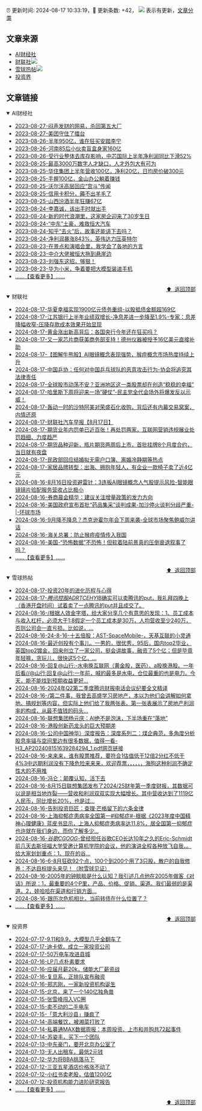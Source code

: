 ##

:alarm_clock: 更新时间: 2024-08-17 10:33:19，:rocket: 更新条数: +42， ![](/assets/dot.png) 表示有更新，[文章分类](/TAGS.md)

## 文章来源

- [AI财经社](#ai财经社)  
- [财联社](#财联社)![](/assets/dot.png)   
- [雪球热帖](#雪球热帖)![](/assets/dot.png)   
- [投资界](#投资界)  

## 文章链接

<details open>
<summary id="ai财经社">
 AI财经社
</summary>


- [2023-08-27-闷声发财的网易，杀回第五大厂](https://www.aicaijing.com.cn/article/18610)  
- [2023-08-27-美团守住了擂台](https://www.aicaijing.com.cn/article/18611)  
- [2023-08-26-半年950亿，谁在狂买安踏李宁](https://www.aicaijing.com.cn/article/18607)  
- [2023-08-26-河南85后小伙卖盲盒身家160亿](https://www.aicaijing.com.cn/article/18608)  
- [2023-08-26-受行业整体去库存影响，中芯国际上半年净利润同比下滑52%](https://www.aicaijing.com.cn/article/18609)  
- [2023-08-25-最高3000万数字人才缺口，人才外包大有可为](https://www.aicaijing.com.cn/article/18601)  
- [2023-08-25-华住集团上半年营收100亿，净利20亿，日均房价破300元](https://www.aicaijing.com.cn/article/18602)  
- [2023-08-25-手握100亿，金山办公躺着赚钱](https://www.aicaijing.com.cn/article/18603)  
- [2023-08-25-沃尔沃高层回应“宫斗”传闻](https://www.aicaijing.com.cn/article/18604)  
- [2023-08-25-信用卡积分，薅不出羊毛了](https://www.aicaijing.com.cn/article/18605)  
- [2023-08-25-山西汾酒半年狂赚67亿](https://www.aicaijing.com.cn/article/18606)  
- [2023-08-24-李嘉诚，该出手时就出手](https://www.aicaijing.com.cn/article/18596)  
- [2023-08-24-新的时代浪潮里，这家房企迎来了30岁生日](https://www.aicaijing.com.cn/article/18597)  
- [2023-08-24-“中东”土豪，难救恒大汽车](https://www.aicaijing.com.cn/article/18598)  
- [2023-08-24-知乎“去火”后，故事还能讲下去吗？](https://www.aicaijing.com.cn/article/18599)  
- [2023-08-24-净利润暴涨843%，英伟达力压英特尔](https://www.aicaijing.com.cn/article/18600)  
- [2023-08-23-在景点和演唱会里，我学会了各地的方言](https://www.aicaijing.com.cn/article/18591)  
- [2023-08-23-中介大佬被恒大拖到悬崖边](https://www.aicaijing.com.cn/article/18592)  
- [2023-08-23-刘强东这招，够狠！](https://www.aicaijing.com.cn/article/18593)  
- [2023-08-23-华为小米，争着要把大模型装进手机](https://www.aicaijing.com.cn/article/18594)  
- [......【查看更多】......](/details/AI财经社.md)

<div align="right"><a href="#文章来源">⬆ &nbsp;返回顶部</a></div>
</details>

<details open>
<summary id="财联社">
 财联社
</summary>


- [2024-08-17-华夏幸福实现1900亿元债务重组-以股抵债金额超169亿](https://www.cls.cn/detail/1767383)  
- [2024-08-17-江苏银行上半年业绩双增长-净息差进一步降至1.9%-专家：息差降幅收窄-压降存款成本效果开始显现](https://www.cls.cn/detail/1767372)  
- [2024-08-17-黄金涨出新高背后：各国央行今年还在狂买吗？](https://www.cls.cn/detail/1767369)  
- [2024-08-17-又一家芯片商获美商务部支持！德州仪器被授予16亿美元直接补助](https://www.cls.cn/detail/1766817)  
- [2024-08-17-【图解牛熊股】AI眼镜概念表现强势，猴痘概念市场热度持续上升](https://www.cls.cn/detail/1767342)  
- [2024-08-17-中国乒协：任何对中国乒乓球队的恶意攻击行为-协会将追究其法律责任](https://www.cls.cn/detail/1767324)  
- [2024-08-17-全球股市动荡不安？亚洲地区这一类股票却在创造“稳稳的幸福”](https://www.cls.cn/detail/1767306)  
- [2024-08-17-哈里斯下周将迎来一场“硬仗”-民主党全代会场外将爆发反以示威！](https://www.cls.cn/detail/1767264)  
- [2024-08-17-轰动一时的沙特阿美对荣盛石化收购，背后还有内幕交易窝案，内情还原](https://www.cls.cn/detail/1767248)  
- [2024-08-17-财联社汽车早报【8月17日】](https://www.cls.cn/detail/1767249)  
- [2024-08-17-期货业年内罚单已近百张！再处罚两家，互联网营销违规展业处罚趋细、力度趋严](https://www.cls.cn/detail/1767270)  
- [2024-08-17-期货品种迎新，瓶片期货两周后上市，首批挂牌8个月度合约，当日就有夜盘](https://www.cls.cn/detail/1767267)  
- [2024-08-17-民政部回应结婚拟无需户口簿、离婚冷静期等热点](https://www.cls.cn/detail/1767329)  
- [2024-08-17-家居品牌转型：出海、拥抱年轻人，有企业一款椅子卖了近4亿元](https://www.cls.cn/detail/1767332)  
- [2024-08-16-8月16日投资避雷针：3连板AI眼镜概念人气股提示风险-智能眼镜镜片验配服务营收占比极小](https://www.cls.cn/detail/1765969)  
- [2024-08-16-券商晨会精华：建议关注增量政策的发力方向](https://www.cls.cn/detail/1765964)  
- [2024-08-16-美国政府宣布首批“药品集采”谈判成果-加沙停火谈判分歧严重-|-环球市场](https://www.cls.cn/detail/1765952)  
- [2024-08-16-9月降不降息？杰克逊霍尔年会下周来袭-全球市场聚焦鲍威尔讲话](https://www.cls.cn/detail/1765987)  
- [2024-08-16-海关总署：防止猴痘疫情传入我国](https://www.cls.cn/detail/1766000)  
- [2024-08-16-美国-“恐怖数据”不恐怖！但软着陆前景真的压倒衰退叙事了吗？](https://www.cls.cn/detail/1766002)  
- [......【查看更多】......](/details/财联社.md)

<div align="right"><a href="#文章来源">⬆ &nbsp;返回顶部</a></div>
</details>

<details open>
<summary id="雪球热帖">
 雪球热帖
</summary>


- [2024-08-17-投资20年的进化历程与心得](https://xueqiu.com/1095402045/301368372)  
- [2024-08-17-$腾讯控股ADRTCEHY$IB确实可以卖腾讯的put，我礼拜四晚上（香港开盘时间）试着卖了一点腾讯的put并且成交了。](https://xueqiu.com/1247347556/301373267)  
- [2024-08-16-/根据人效金字塔，给大家分享几个有意思的发现：1、员工成本与收入杠杆，必须大于1:8假定一个员工成本是30万，人均营收至少240万，否则公司会一直亏损。比如说，...](https://xueqiu.com/3167081651/301327152)  
- [2024-08-16-24-8-16-十五倍股：AST-SpaceMobile-，天基互联的小灵通](https://xueqiu.com/8772786299/301302510)  
- [2024-08-16-最近创投有个事儿。一男的，很优秀，95后，国内top2毕业，英国top2镀金，回来创立了一家公司，挺会讲故事，融资了5个亿；但是毕竟年轻嘛，贪玩儿，很快这5个亿，...](https://xueqiu.com/9598793634/301290197)  
- [2024-08-16-回复@山行:-水电换互联网（黄金股，医药）、a股换港股。一年后看//@山行:回复@山行:一年前，喊的最多是水电，仓位最重的也是电力。今天，能不能找到预期收益更好...](https://xueqiu.com/4111857140/301283251)  
- [2024-08-16-2024年Q2第二季度腾讯财报电话会议纪要全文精译](https://xueqiu.com/6420747641/301277434)  
- [2024-08-16-/第二件事，我曾去高盛学习房地产，本以为他们会讲解如何拿地、搞规划等内容，但实际上他们给了我两张表。第一张表展示了房地产利润率的构成，从最不值钱的码头...](https://xueqiu.com/3167081651/301258110)  
- [2024-08-16-联想集团杨元庆：AI绝不是泡沫，下半场重在“落地”](https://xueqiu.com/1245479082/301238179)  
- [2024-08-16-港股创新药龙头的巨大预期差](https://xueqiu.com/9518372158/301229074)  
- [2024-08-16-公司中国神华）深度报告：深度系列二：煤企典范，多角度分析股息率锚与空间里边有很多数据，值得一看-H3_AP202408151639284294_1.pdf网页链接](https://xueqiu.com/9618213450/301263732)  
- [2024-08-16-来来来，谁有股票推荐，要符合1估值低于12倍2分红不低于4%3中远期利润没有下降危险来来来，欢迎荐票，，，，，，海狗这种利润不确定性大的不用推](https://xueqiu.com/8790885129/301250501)  
- [2024-08-16-冯仑：颠覆认知，活下去](https://xueqiu.com/5240755358/301253263)  
- [2024-08-16-8月15日联想集团发布了2024/25财年第一季度财报，其数据可以说是相当地炸裂——营收和利润双双实现大幅增长。其中营收达到了1119亿人民币，同比增长20%，也是过...](https://xueqiu.com/1456239271/301280112)  
- [2024-08-16-告别投资巨匠：查理·芒格留下的六条金律](https://xueqiu.com/9747525124/301281180)  
- [2024-08-16-上海抑郁症患病率全国第一#抑郁症#-根据《2023年度中国精神心理健康》蓝皮书显示，上海人抑郁症患病率达11.8%，居全国第一抑郁症也许就在我们身边，而你了解多少...](https://xueqiu.com/4136216371/301301666)  
- [2024-08-16-$谷歌CGOOG$-曾经担任谷歌CEO长达10年之久的Eric-Schmidt前几天去斯坦福大学受邀计算机学院的会议，他的演讲全程各种放飞自我，。给大家划划重点：1、现在的谷...](https://xueqiu.com/6490468241/301302206)  
- [2024-08-16-6-8月狂砍92个点，100个到200个用了3只股，散户的自我修养：不达目标提头来见！（附雪球见证）](https://xueqiu.com/8249093329/301345379)  
- [2024-08-16-2005年的钟睒睒是什么认知？我引述几点他在2005年做客《对话》所说：1，最重要的4个P里，产品、价格、促销、渠道。我们最弱的是渠道。2，娃哈哈在渠道和行销方面...](https://xueqiu.com/5000499189/301305720)  
- [2024-08-16-跟历次危机相比，当前转债在什么位置了？](https://xueqiu.com/9369804734/301313695)  
- [......【查看更多】......](/details/雪球热帖.md)

<div align="right"><a href="#文章来源">⬆ &nbsp;返回顶部</a></div>
</details>

<details open>
<summary id="投资界">
 投资界
</summary>


- [2024-07-17-9.11和9.9，大模型几乎全翻车了](https://posts.careerengine.us/p/6697778c44726b29bffa3a09)  
- [2024-07-17-迪卡侬，成立一家投资公司](https://posts.careerengine.us/p/6697778c44726b29bffa3a01)  
- [2024-07-17-50万电车攻进县城](https://posts.careerengine.us/p/6697779c831e1d29eea44253)  
- [2024-07-16-LP几点朴素要求](https://posts.careerengine.us/p/669636a8720ed522248054dc)  
- [2024-07-16-应届月薪20k，储能大厂薪资战](https://posts.careerengine.us/p/669636a8720ed522248054d4)  
- [2024-07-16-复旦系，正排队宣布融资](https://posts.careerengine.us/p/66963699cb38e136a496986c)  
- [2024-07-16-郑志刚，一家新投资机构诞生](https://posts.careerengine.us/p/66963699cb38e136a4969874)  
- [2024-07-15-北京，来了一个140亿独角兽](https://posts.careerengine.us/p/6694db59a0c3ac562b61f9af)  
- [2024-07-15-张雪峰闯入VC圈](https://posts.careerengine.us/p/6694db59a0c3ac562b61f9b7)  
- [2024-07-15-卖不动的二手电车](https://posts.careerengine.us/p/6694db6836b2f1565d9b541a)  
- [2024-07-15-「意大利沙县」赚疯了](https://posts.careerengine.us/p/6694db6836b2f1565d9b5422)  
- [2024-07-14-高端餐饮，被湘菜打败了](https://posts.careerengine.us/p/6693862333c6e710d0bf9dc4)  
- [2024-07-14-私募通MAX数据周报：本周投资、上市和并购共72起事件](https://posts.careerengine.us/p/6693862333c6e710d0bf9dcc)  
- [2024-07-14-苏姿丰，买下一个团队](https://posts.careerengine.us/p/6693861481427510b2b9c123)  
- [2024-07-13-中东豪门，要开北京办公室了](https://posts.careerengine.us/p/66922794a876f80d113b51fe)  
- [2024-07-13-无人出租车，最低2元钱](https://posts.careerengine.us/p/669227b82202ae0dfac5d713)  
- [2024-07-12-华为将BBA挑落马下](https://posts.careerengine.us/p/6690a6c68082df14ead7eaac)  
- [2024-07-12-三亚五星酒店价格涨不动了](https://posts.careerengine.us/p/6690a6c68082df14ead7eaa4)  
- [2024-07-12-小红书卖老股，估值1200亿](https://posts.careerengine.us/p/6690a6b756b00014bcc00e8f)  
- [2024-07-12-投资机构能力进阶研究报告](https://posts.careerengine.us/p/6690a6b756b00014bcc00e87)  
- [......【查看更多】......](/details/投资界.md)

<div align="right"><a href="#文章来源">⬆ &nbsp;返回顶部</a></div>
</details>
